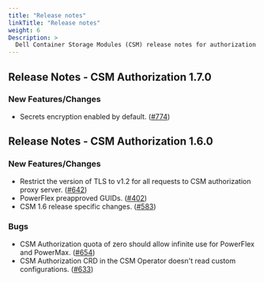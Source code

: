 ```yaml
---
title: "Release notes"
linkTitle: "Release notes"
weight: 6
Description: >
  Dell Container Storage Modules (CSM) release notes for authorization
---
```


## Release Notes - CSM Authorization 1.7.0

### New Features/Changes
- Secrets encryption enabled by default. ([#774](https://github.com/dell/csm/issues/774))


## Release Notes - CSM Authorization 1.6.0

### New Features/Changes
- Restrict the version of TLS to v1.2 for all requests to CSM authorization proxy server. ([#642](https://github.com/dell/csm/issues/642))
- PowerFlex preapproved GUIDs. ([#402](https://github.com/dell/csm/issues/402))
- CSM 1.6 release specific changes. ([#583](https://github.com/dell/csm/issues/583))

### Bugs
- CSM Authorization quota of zero should allow infinite use for PowerFlex and PowerMax. ([#654](https://github.com/dell/csm/issues/654))
- CSM Authorization CRD in the CSM Operator doesn't read custom configurations. ([#633](https://github.com/dell/csm/issues/633))

